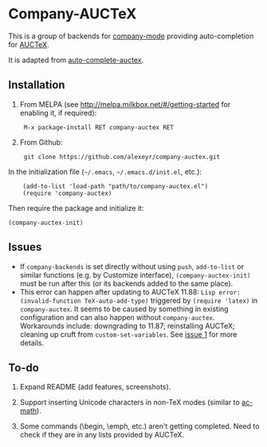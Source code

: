 # Company-AUCTeX

This is a group of backends for [company-mode](https://github.com/company-mode/company-mode/) providing auto-completion for [AUCTeX](https://www.gnu.org/software/auctex/).

It is adapted from [auto-complete-auctex](https://github.com/monsanto/auto-complete-auctex/).

## Installation

1. From MELPA (see http://melpa.milkbox.net/#/getting-started for enabling it, if required):

        M-x package-install RET company-auctex RET

2. From Github:

        git clone https://github.com/alexeyr/company-auctex.git

  In the initialization file (`~/.emacs`, `~/.emacs.d/init.el`, etc.):

        (add-to-list 'load-path "path/to/company-auctex.el")
        (require 'company-auctex)

Then require the package and initialize it:

    (company-auctex-init)
    
## Issues

* If `company-backends` is set directly without using `push`, `add-to-list` or similar functions (e.g. by Customize interface), `(company-auctex-init)` must be run after this (or its backends added to the same place).
* This error can happen after updating to AUCTeX 11.88: `Lisp error: (invalid-function TeX-auto-add-type)` triggered by `(require 'latex)` in `company-auctex`. It seems to be caused by something in existing configuration and can also happen without `company-auctex`. Workarounds include: downgrading to 11.87; reinstalling AUCTeX; cleaning up cruft from `custom-set-variables`. See [issue 1](https://github.com/alexeyr/company-auctex/issues/1) for more details.

## To-do

1. Expand README (add features, screenshots).

2. Support inserting Unicode characters in non-TeX modes (similar to [ac-math](https://github.com/vitoshka/ac-math)).

3. Some commands (\begin, \emph, etc.) aren't getting completed. Need to check if they are in any lists provided by AUCTeX.
